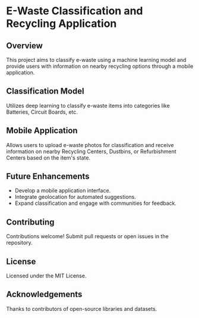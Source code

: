 # E-Waste Classification and Recycling Application

## Overview
This project aims to classify e-waste using a machine learning model and provide users with information on nearby recycling options through a mobile application.

## Classification Model
Utilizes deep learning to classify e-waste items into categories like Batteries, Circuit Boards, etc.

## Mobile Application
Allows users to upload e-waste photos for classification and receive information on nearby Recycling Centers, Dustbins, or Refurbishment Centers based on the item's state.

## Future Enhancements
- Develop a mobile application interface.
- Integrate geolocation for automated suggestions.
- Expand classification and engage with communities for feedback.

## Contributing
Contributions welcome! Submit pull requests or open issues in the repository.

## License
Licensed under the MIT License.

## Acknowledgements
Thanks to contributors of open-source libraries and datasets.
